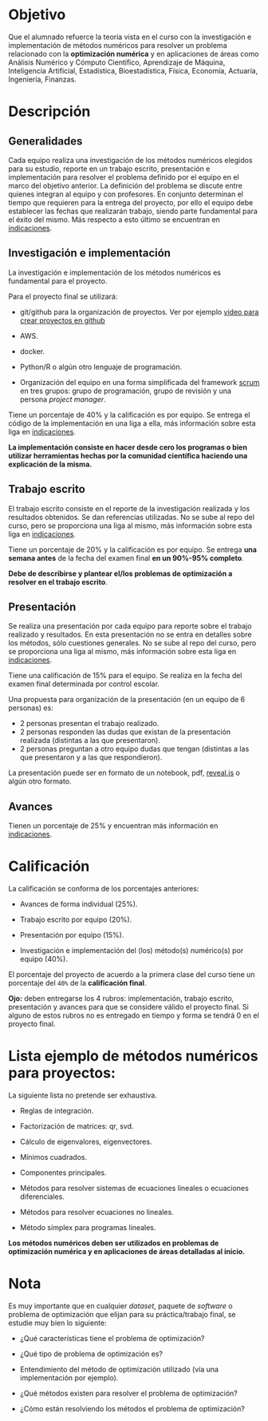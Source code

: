 # Objetivo

Que el alumnado refuerce la teoría vista en el curso con la investigación e implementación de métodos numéricos para resolver un problema  relacionado con la **optimización numérica** y en aplicaciones de áreas como Análisis Numérico y Cómputo Científico, Aprendizaje de Máquina, Inteligencia Artificial, Estadística, Bioestadística, Física, Economía, Actuaría, Ingeniería, Finanzas.

# Descripción

## Generalidades

Cada equipo realiza una investigación de los métodos numéricos elegidos para su estudio, reporte en un trabajo escrito, presentación e implementación para resolver el problema definido por el equipo en el marco del objetivo anterior. La definición del problema se discute entre quienes integran al equipo y con profesores. En conjunto determinan el tiempo que requieren para la entrega del proyecto, por ello el equipo debe establecer las fechas que realizarán trabajo, siendo parte fundamental para el éxito del mismo. Más respecto a esto último se encuentran en [indicaciones](indicaciones).

## Investigación e implementación

La investigación e implementación de los métodos numéricos es fundamental para el proyecto. 

Para el proyecto final se utilizará:

* git/github para la organización de proyectos. Ver por ejemplo [video para crear proyectos en github](https://youtu.be/z4Xpif7HI04)

* AWS.

* docker.

* Python/R o algún otro lenguaje de programación.

* Organización del equipo en una forma simplificada del framework [scrum](https://www.youtube.com/watch?v=b02ZkndLk1Y&feature=emb_logo) en tres grupos: grupo de programación, grupo de revisión y una persona *project manager*.

Tiene un porcentaje de 40% y la calificación es por equipo. Se entrega el código de la implementación en una liga a ella, más información sobre esta liga en [indicaciones](indicaciones).

**La implementación consiste en hacer desde cero los programas o bien utilizar herramientas hechas por la comunidad científica haciendo una explicación de la misma.**

## Trabajo escrito

El trabajo escrito consiste en el reporte de la investigación realizada y los resultados obtenidos. Se dan referencias utilizadas. No se sube al repo del curso, pero se proporciona una liga al mismo, más información sobre esta liga en [indicaciones](indicaciones).

Tiene un porcentaje de 20% y la calificación es por equipo. Se entrega **una semana antes** de la fecha del examen final **en un 90%-95% completo**.

**Debe de describirse y plantear el/los problemas de optimización a resolver en el trabajo escrito**.


## Presentación

Se realiza una presentación por cada equipo para reporte sobre el trabajo realizado y resultados. En esta presentación no se entra en detalles sobre los métodos, sólo cuestiones generales. No se sube al repo del curso, pero se proporciona una liga al mismo, más información sobre esta liga en [indicaciones](indicaciones).


Tiene una calificación de 15% para el equipo. Se realiza en la fecha del examen final determinada por control escolar. 


Una propuesta para organización de la presentación (en un equipo de 6 personas) es:

* 2 personas presentan el trabajo realizado.
* 2 personas responden las dudas que existan de la presentación realizada (distintas a las que presentaron).
* 2 personas preguntan a otro equipo dudas que tengan (distintas a las que presentaron y a las que respondieron).

La presentación puede ser en formato de un notebook, pdf, [reveal.js](https://github.com/hakimel/reveal.js/) o algún otro formato.


## Avances

Tienen un porcentaje de 25% y encuentran más información en [indicaciones](indicaciones).

# Calificación

La calificación se conforma de los porcentajes anteriores: 

* Avances de forma individual (25%).

* Trabajo escrito por equipo (20%).

* Presentación por equipo (15%).

* Investigación e implementación del (los) método(s) numérico(s) por equipo (40%).

El porcentaje del proyecto de acuerdo a la primera clase del curso tiene un porcentaje del `40%` de la **calificación final**.

**Ojo:** deben entregarse los 4 rubros: implementación, trabajo escrito, presentación y avances para que se considere válido el proyecto final. Si alguno de estos rubros no es entregado en tiempo y forma se tendrá 0 en el proyecto final.

# Lista ejemplo de métodos numéricos para proyectos:

La siguiente lista no pretende ser exhaustiva.

* Reglas de integración.

* Factorización de matrices: qr, svd.

* Cálculo de eigenvalores, eigenvectores.

* Mínimos cuadrados.

* Componentes principales.

* Métodos para resolver sistemas de ecuaciones lineales o ecuaciones diferenciales.

* Métodos para resolver ecuaciones no lineales.

* Método símplex para programas lineales.

 **Los métodos numéricos deben ser utilizados en problemas de optimización numérica y en aplicaciones de áreas detalladas al inicio.**

# Nota

Es muy importante que en cualquier *dataset*, paquete de *software* o problema de optimización que elijan para su práctica/trabajo final, se estudie muy bien lo siguiente:

* ¿Qué características tiene el problema de optimización?

* ¿Qué tipo de problema de optimización es?

* Entendimiento del método de optimización utilizado (vía una implementación por ejemplo).

* ¿Qué métodos existen para resolver el problema de optimización?

* ¿Cómo están resolviendo los métodos el problema de optimización?
